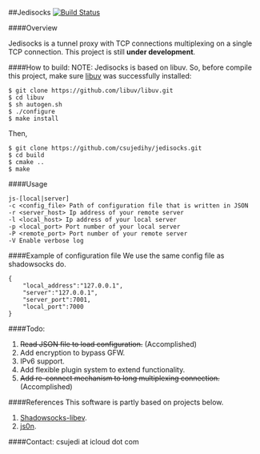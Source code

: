 ##Jedisocks [![Build Status](https://travis-ci.org/csujedihy/jedisocks.svg?branch=master)](https://travis-ci.org/csujedihy/jedisocks) 


####Overview

Jedisocks is a tunnel proxy with TCP connections multiplexing on a single TCP connection. This project is still **under development**.



####How to build:
NOTE: Jedisocks is based on libuv. So, before compile this project, make sure [libuv](https://github.com/libuv/libuv) was successfully installed:

	$ git clone https://github.com/libuv/libuv.git
	$ cd libuv
	$ sh autogen.sh
	$ ./configure
	$ make install

Then,
 
	$ git clone https://github.com/csujedihy/jedisocks.git
	$ cd build
	$ cmake ..
	$ make

####Usage
```
js-[local|server]
-c <config_file> Path of configuration file that is written in JSON
-r <server_host> Ip address of your remote server
-l <local_host> Ip address of your local server
-p <local_port> Port number of your local server
-P <remote_port> Port number of your remote server
-V Enable verbose log
```
####Example of configuration file
We use the same config file as shadowsocks do.

```
{
    "local_address":"127.0.0.1",
    "server":"127.0.0.1",
    "server_port":7001,
    "local_port":7000
}
```
####Todo:
1. ~~Read JSON file to load configuration.~~ (Accomplished)
2. Add encryption to bypass GFW.
3. IPv6 support.
4. Add flexible plugin system to extend functionality.
5. ~~Add re-connect mechanism to long multiplexing connection.~~ (Accomplished)

####References
This software is partly based on projects below.

1. [Shadowsocks-libev](https://github.com/shadowsocks/shadowsocks-libev).
2. [js0n](https://github.com/quartzjer/js0n).

####Contact:
csujedi at icloud dot com